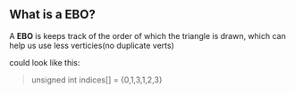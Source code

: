 ## What is a EBO?

A **EBO** is keeps track of the order of which the triangle is drawn, which can help us use less verticies(no duplicate verts) 

could look like this:

> unsigned int indices[] = {0,1,3,1,2,3}